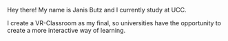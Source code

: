 Hey there! My name is Janis Butz and I currently study at UCC.

I create a VR-Classroom as my final, so universities have the opportunity to create a more interactive way of learning.
